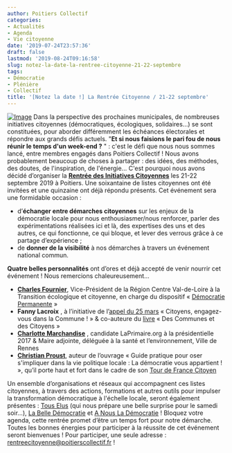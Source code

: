 ```yaml
---
author: Poitiers Collectif
categories:
- Actualités
- Agenda
- Vie citoyenne
date: '2019-07-24T23:57:36'
draft: false
lastmod: '2019-08-24T09:16:58'
slug: notez-la-date-la-rentree-citoyenne-21-22-septembre
tags:
- Démocratie
- Plénière
- Collectif
title: '[Notez la date !] La Rentrée Citoyenne / 21-22 septembre'
---
```


[![Image](/images/2025/notez-la-date-la-rentree-citoyenne-21-22-septembre/CouvGoogleForm-1024x576.png)](https://poitierscollectif.fr/pour-que-cette-rentree-soit-une-reussite-on-a-besoin-de-vous/couvgoogleform/) Dans la perspective des prochaines municipales, de nombreuses initiatives citoyennes (démocratiques, écologiques, solidaires…) se sont constituées, pour aborder différemment les échéances électorales et répondre aux grands défis actuels. "**Et si nous faisions le pari fou de nous réunir le temps d'un week-end ?** " : c'est le défi que nous nous sommes lancé, entre membres engagés dans Poitiers Collectif ! Nous avons probablement beaucoup de choses à partager : des idées, des méthodes, des doutes, de l'inspiration, de l'énergie... C'est pourquoi nous avons décidé d’organiser la **[Rentrée des Initiatives Citoyennes](https://www.facebook.com/events/2538251629551127/)** les 21-22 septembre 2019 à Poitiers. Une soixantaine de listes citoyennes ont été invitées et une quinzaine ont déjà répondu présents. Cet événement sera une formidable occasion : 

  * d’**échanger entre démarches citoyennes** sur les enjeux de la démocratie locale pour nous enthousiasmer/nous renforcer, parler des expérimentations réalisées ici et là, des expertises des uns et des autres, ce qui fonctionne, ce qui bloque, et lever des verrous grâce à ce partage d’expérience ;
  * de **donner de la visibilité** à nos démarches à travers un événement national commun.

  **Quatre belles personnalités** ont d’ores et déjà accepté de venir nourrir cet événement ! Nous remercions chaleureusement... 

  * [**Charles Fournier**](https://www.facebook.com/charles.fournier.773), Vice-Président de la Région Centre Val-de-Loire à la Transition écologique et citoyenne, en charge du dispositif « [Démocratie Permanente](https://www.democratie-permanente.fr/) »
  * **Fanny Lacroix** , à l’initiative de l’[appel du 25 mars](https://www.descommunesetdescitoyens.fr/lappel-du-25-mars-2019) « Citoyens, engagez-vous dans la Commune ! » & co-auteure du [livre](https://www.bookelis.com/politique/35118-Des-Communes-et-des-Citoyens.html) « Des Communes et des Citoyens »
  * **[Charlotte Marchandise](https://charlotte-marchandise.fr/)** , candidate LaPrimaire.org à la présidentielle 2017 & Maire adjointe, déléguée à la santé et l’environnement, Ville de Rennes
  * [**Christian Proust**](https://www.facebook.com/ChristianProustParthenay), auteur de l’ouvrage « Guide pratique pour oser s'impliquer dans la vie politique locale : La démocratie vous appartient ! », qu’il porte haut et fort dans le cadre de son [Tour de France Citoyen](https://www.christian-proust-citoyen.fr/tourdefrance/)

  Un ensemble d’organisations et réseaux qui accompagnent ces listes citoyennes, à travers des actions, formations et autres outils pour impulser la transformation démocratique à l'échelle locale, seront également présentes : [Tous Elus](https://touselus.fr/) (qui nous prépare une belle surprise pour le samedi soir…), [La Belle Démocratie](http://labelledemocratie.fr/) et [A Nous La Démocratie](https://anouslademocratie.fr/) ! Bloquez votre agenda, cette rentrée promet d’être un temps fort pour notre démarche. Toutes les bonnes énergies pour participer à la réussite de cet événement seront bienvenues ! Pour participer, une seule adresse : rentreecitoyenne@poitierscollectif.fr !
